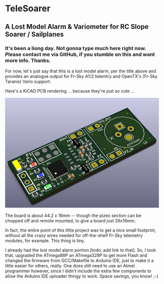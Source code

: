 # TeleSoarer
## A Lost Model Alarm &amp; Variometer for RC Slope Soarer / Sailplanes

### It's been a liong day. Not gonna type much here right now. Please contact me via GitHub, if you stumble on this and want more info. Thanks.

For now, let's just say that this is a lost model alarm, per the title above and provides an analogue output for Fr-Sky A1/2 telemtry and OpenTX's (Fr-Sky Taranis) Vario support. 

Here's a KiCAD PCB rendering ... because they're just so cute ...

<img src="img/telesoarer_v0.9.png">

The board is about 44.2 x 16mm -- though the pizeo section can be chopped off and remote mounted, to give a board just 26x16mm.

In fact, the entire point of this little project was to get a nice  small footprint, without all the crazy wires needed for off-the-shelf Fr-Sky telemetry modules, for example. This thing is tiny. 

I already had the lost model alarm portion [todo: add link to that]. So, I took that, upgraded the ATmega88P an ATmega328P to get more Flash and changed the firmware from GCC/Makefile to Arduino IDE, just to make it a little easier for others, really. One does still need to use an Atmel programmer however, since I didn't include the extra few components to allow the Arduino IDE uploader thingy to work. Space savings, you know! ;-)




